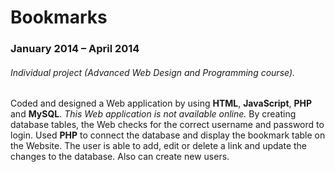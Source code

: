 # Bookmarks
### January 2014 – April 2014
###### Individual project (Advanced Web Design and Programming course). 
Coded and designed a Web application by using **HTML**, **JavaScript**, **PHP** and **MySQL**. *This Web application is not available online.* By creating database tables, the Web checks for the correct username and password to login. Used **PHP** to connect the database and display the bookmark table on the Website. The user is able to add, edit or delete a link and update the changes to the database. Also can create new users.
